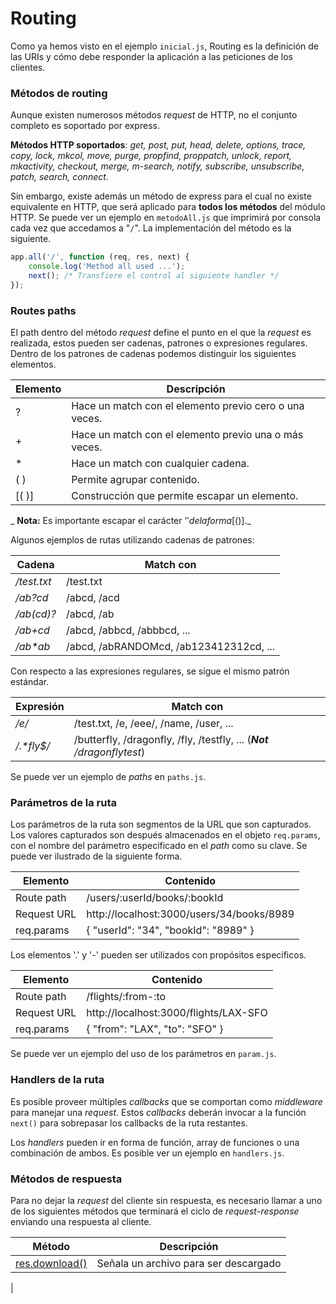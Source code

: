 # Routing

Como ya hemos visto en el ejemplo `inicial.js`, Routing es la definición de las URIs y cómo debe responder la aplicación a las peticiones de los clientes.

### Métodos de routing

Aunque existen numerosos métodos *request* de HTTP, no el conjunto completo es soportado por express.

**Métodos HTTP soportados**: *get, post, put, head, delete, options, trace, copy, lock, mkcol, move, purge, propfind, proppatch, unlock, report, mkactivity, checkout, merge, m-search, notify, subscribe, unsubscribe, patch, search, connect*.

Sin embargo, existe además un método de express para el cual no existe equivalente en HTTP, que será aplicado para **todos los métodos** del módulo HTTP. Se puede ver un ejemplo en `metodoAll.js` que imprimirá por consola cada vez que accedamos a "`/`". La implementación del método es la siguiente.

```javascript
app.all('/', function (req, res, next) {
    console.log('Method all used ...');
    next(); /* Transfiere el control al siguiente handler */
});
```

### Routes paths

El path dentro del método *request* define el punto en el que la *request* es realizada, estos pueden ser cadenas, patrones o expresiones regulares. Dentro de los patrones de cadenas podemos distinguir los siguientes elementos.

| Elemento  |  Descripción |  
|---|---|
| ?  | Hace un match con el elemento previo cero o una veces.  |
|  + | Hace un match con el elemento previo una o más veces. |
 | *  | Hace un match con cualquier cadena.  | 
|  ( ) | Permite agrupar contenido.  |  
| [( )] | Construcción que permite escapar un elemento. |
_ __Nota:__ Es importante escapar el carácter '$' de la forma [($)]._

Algunos ejemplos de rutas utilizando cadenas de patrones:

| Cadena | Match con|
|---|---|
| */test.txt* | /test.txt |
| */ab?cd* | /abcd, /acd |
| */ab(cd)?* | /abcd, /ab |
| */ab+cd* | /abcd, /abbcd, /abbbcd, ... |
| _/ab*ab_ | /abcd, /abRANDOMcd, /ab123412312cd, ... |

Con respecto a las expresiones regulares, se sigue el mismo patrón estándar.

| Expresión | Match con|
|---|---|
| */e/* | /test.txt, /e, /eee/, /name, /user, ... |
| _/.*fly$/_ | /butterfly, /dragonfly, /fly, /testfly, ... (_**Not** /dragonflytest_) |

Se puede ver un ejemplo de *paths* en `paths.js`.

### Parámetros de la ruta

Los parámetros de la ruta son segmentos de la URL que son capturados. Los valores capturados son después almacenados en el objeto `req.params`, con el nombre del parámetro especificado en el *path* como su clave. Se puede ver ilustrado de la siguiente forma.

| Elemento | Contenido |
|---|---|
|Route path|/users/:userId/books/:bookId|
|Request URL| http://localhost:3000/users/34/books/8989|
| req.params | { "userId": "34", "bookId": "8989" } |

Los elementos '.' y '-' pueden ser utilizados con propósitos específicos.

| Elemento | Contenido |
|---|---|
|Route path|/flights/:from-:to|
|Request URL| http://localhost:3000/flights/LAX-SFO|
| req.params | { "from": "LAX", "to": "SFO" } |

Se puede ver un ejemplo del uso de los parámetros en `param.js`.

###  Handlers de la ruta

Es posible proveer múltiples *callbacks* que se comportan como *middleware* para manejar una *request*. Estos *callbacks* deberán invocar a la función `next()` para sobrepasar los callbacks de la ruta restantes.

Los *handlers* pueden ir en forma de función, array de funciones o una combinación de ambos. Es posible ver un ejemplo en `handlers.js`.

### Métodos de respuesta

Para no dejar la *request* del cliente sin respuesta, es necesario llamar a uno de los siguientes métodos que terminará el ciclo de  *request*-*response* enviando una respuesta al cliente.

| Método | Descripción |
|---|---|
|[res.download()](http://expressjs.com/en/4x/api.html#res.download)| Señala un archivo para ser descargado |
| 

<br>
<br>
<br>
<br>
